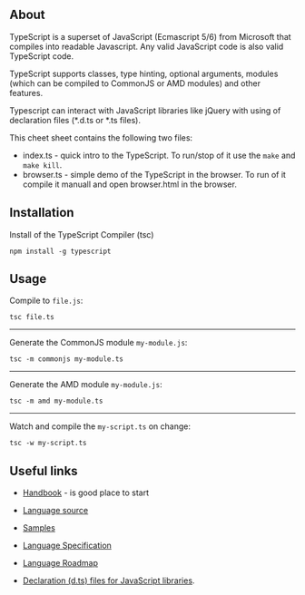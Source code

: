 ## About

TypeScript is a superset of JavaScript (Ecmascript 5/6) from Microsoft that compiles into readable Javascript. Any valid JavaScript code is also valid TypeScript code.

TypeScript supports classes, type hinting, optional arguments, modules (which can be compiled to CommonJS or AMD modules) and other features.

Typescript can interact with JavaScript libraries like jQuery with using of declaration files (*.d.ts or *.ts files).

This cheet sheet contains the following two files:
- index.ts - quick intro to the TypeScript. To run/stop of it use the `make` and `make kill`.
- browser.ts - simple demo of the TypeScript in the browser. To run of it compile it manuall and open browser.html in the browser.


## Installation

Install of the TypeScript Compiler (tsc)

    npm install -g typescript


## Usage

Compile to `file.js`:

    tsc file.ts

---

Generate the CommonJS module `my-module.js`:

    tsc -m commonjs my-module.ts

---

Generate the AMD module `my-module.js`:

    tsc -m amd my-module.ts

---

Watch and compile the `my-script.ts` on change:

    tsc -w my-script.ts


## Useful links

* [Handbook](http://www.typescriptlang.org/Handbook) - is good place to start

* [Language source](https://github.com/Microsoft/TypeScript)

* [Samples](https://github.com/Microsoft/TypeScriptSamples)

* [Language Specification](http://www.typescriptlang.org/Content/TypeScript%20Language%20Specification.pdf)

* [Language Roadmap](http://typescript.codeplex.com/wikipage?title=Roadmap&referringTitle=Home)

* [Declaration (d.ts) files for JavaScript libraries](https://github.com/borisyankov/DefinitelyTyped).

